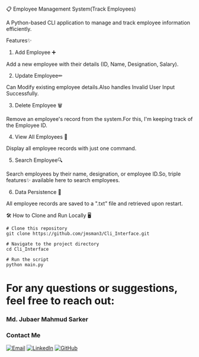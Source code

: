 📋 Employee Management System(Track Employees)

A Python-based CLI application to manage and track employee information efficiently.

Features✨

1. Add Employee ➕

Add a new employee with their details (ID, Name, Designation, Salary).

2. Update Employee✏

Can Modify existing employee details.Also handles Invalid User Input Successfully.

3. Delete Employee 🗑

Remove an employee's record from the system.For this, I'm keeping track of the Employee ID.

4. View All Employees 👀

Display all employee records with just one command.

5. Search Employee🔍

Search employees by their name, designation, or employee ID.So, triple features✨ available here to search employees.

6. Data Persistence 💾

All employee records are saved to a ".txt" file and retrieved upon restart.

🛠️ How to Clone and Run Locally 🖥️

```
# Clone this repository
git clone https://github.com/jmsman3/Cli_Interface.git

# Navigate to the project directory
cd Cli_Interface

# Run the script
python main.py
```

# For any questions or suggestions, feel free to reach out: 
### Md. Jubaer Mahmud Sarker 
### Contact Me
[![Email](https://img.shields.io/badge/Email-D14836?style=for-the-badge&logo=gmail&logoColor=white)](mailto:Jmsman3@gmail.com)
[![LinkedIn](https://img.shields.io/badge/LinkedIn-0A66C2?style=for-the-badge&logo=linkedin&logoColor=white)](https://www.linkedin.com/in/jmsman3/)
[![GitHub](https://img.shields.io/badge/GitHub-181717?style=for-the-badge&logo=github&logoColor=white)](https://github.com/jmsman3)




